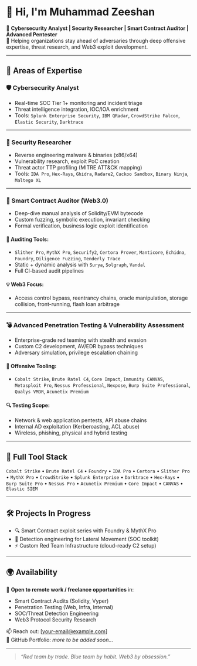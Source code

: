 # 👋 Hi, I'm Muhammad Zeeshan

🎯 **Cybersecurity Analyst | Security Researcher | Smart Contract Auditor | Advanced Pentester**  
🚀 Helping organizations stay ahead of adversaries through deep offensive expertise, threat research, and Web3 exploit development.

---

## 🧩 Areas of Expertise

### 🛡️ Cybersecurity Analyst
- Real-time SOC Tier 1+ monitoring and incident triage
- Threat intelligence integration, IOC/IOA enrichment
- Tools: `Splunk Enterprise Security`, `IBM QRadar`, `CrowdStrike Falcon`, `Elastic Security`, `Darktrace`

---

### 🔬 Security Researcher
- Reverse engineering malware & binaries (x86/x64)
- Vulnerability research, exploit PoC creation
- Threat actor TTP profiling (MITRE ATT&CK mapping)
- Tools: `IDA Pro`, `Hex-Rays`, `Ghidra`, `Radare2`, `Cuckoo Sandbox`, `Binary Ninja`, `Maltego XL`

---

### 📜 Smart Contract Auditor (Web3.0)
- Deep-dive manual analysis of Solidity/EVM bytecode
- Custom fuzzing, symbolic execution, invariant checking
- Formal verification, business logic exploit identification

#### 🔧 Auditing Tools:
- `Slither Pro`, `MythX Pro`, `Securify2`, `Certora Prover`, `Manticore`, `Echidna`, `Foundry`, `Diligence Fuzzing`, `Tenderly Trace`
- Static + dynamic analysis with `Surya`, `Solgraph`, `Vandal`
- Full CI-based audit pipelines

#### 💡 Web3 Focus:
- Access control bypass, reentrancy chains, oracle manipulation, storage collision, front-running, flash loan arbitrage

---

### 💣 Advanced Penetration Testing & Vulnerability Assessment
- Enterprise-grade red teaming with stealth and evasion
- Custom C2 development, AV/EDR bypass techniques
- Adversary simulation, privilege escalation chaining

#### 🔧 Offensive Tooling:
- `Cobalt Strike`, `Brute Ratel C4`, `Core Impact`, `Immunity CANVAS`, `Metasploit Pro`, `Nessus Professional`, `Nexpose`, `Burp Suite Professional`, `Qualys VMDR`, `Acunetix Premium`

#### 🔍 Testing Scope:
- Network & web application pentests, API abuse chains
- Internal AD exploitation (Kerberoasting, ACL abuse)
- Wireless, phishing, physical and hybrid testing

---

## 🧰 Full Tool Stack

`Cobalt Strike` • `Brute Ratel C4` • `Foundry` • `IDA Pro` • `Certora` • `Slither Pro` • `MythX Pro` • `CrowdStrike` • `Splunk Enterprise` • `Darktrace` • `Hex-Rays` • `Burp Suite Pro` • `Nessus Pro` • `Acunetix Premium` • `Core Impact` • `CANVAS` • `Elastic SIEM`

---

## 🛠 Projects In Progress
- 🔍 Smart Contract exploit series with Foundry & MythX Pro
- 🧠 Detection engineering for Lateral Movement (SOC toolkit)
- ⚡ Custom Red Team Infrastructure (cloud-ready C2 setup)

---

## 🌍 Availability

💼 **Open to remote work / freelance opportunities** in:
- Smart Contract Audits (Solidity, Vyper)
- Penetration Testing (Web, Infra, Internal)
- SOC/Threat Detection Engineering
- Web3 Protocol Security Research

📫 Reach out: [your-email@example.com]  
🧪 GitHub Portfolio: *more to be added soon...*

---

> _“Red team by trade. Blue team by habit. Web3 by obsession.”_
